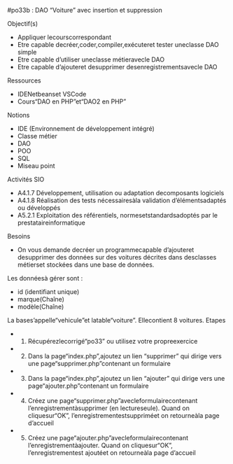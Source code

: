 #po33b : DAO “Voiture” avec insertion et suppression

Objectif(s)
* Appliquer lecourscorrespondant
* Etre capable decréer,coder,compiler,exécuteret tester uneclasse DAO simple
* Etre capable d’utiliser uneclasse métieravecle DAO
* Etre capable d’ajouteret desupprimer desenregistrementsavecle DAO

Ressources
* IDENetbeanset VSCode
* Cours“DAO en PHP”et“DAO2 en PHP”

Notions
* IDE (Environnement de développement intégré)
* Classe métier
* DAO
* POO
* SQL
* Miseau point

Activités SIO
* A4.1.7 Développement, utilisation ou adaptation decomposants logiciels
* A4.1.8 Réalisation des tests nécessairesàla validation d’élémentsadaptés ou développés
* A5.2.1 Exploitation des référentiels, normesetstandardsadoptés par le prestataireinformatique

Besoins
* On vous demande decréer un programmecapable d’ajouteret desupprimer des données sur des voitures décrites dans desclasses métierset
stockées dans une base de données.

Les donnéesà gérer sont :
* id (identifiant unique)
* marque(Chaîne)
* modèle(Chaîne)

La bases’appelle“vehicule”et latable“voiture”. Ellecontient 8 voitures.
Etapes
* 1. Récupérezlecorrigé“po33” ou utilisez votre propreexercice
* 2. Dans la page“index.php”,ajoutez un lien “supprimer” qui dirige vers une page“supprimer.php”contenant un formulaire
* 3. Dans la page“index.php”,ajoutez un lien “ajouter” qui dirige vers une page“ajouter.php”contenant un formulaire
* 4. Créez une page“supprimer.php”avecleformulairecontenant l’enregistrementàsupprimer (en lectureseule). Quand on cliquesur“OK”, l’enregistrementestsuppriméet on retourneàla page d’accueil
* 5. Créez une page“ajouter.php”avecleformulairecontenant l’enregistrementàajouter. Quand on cliquesur“OK”, l’enregistrementest
ajoutéet on retourneàla page d’accueil
